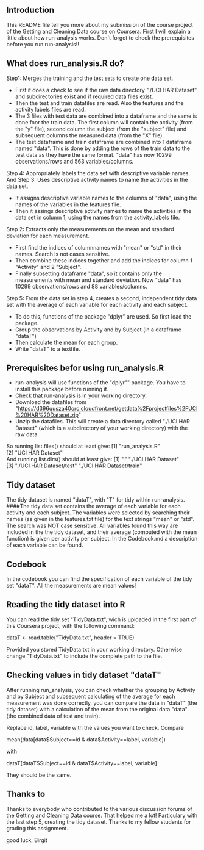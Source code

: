 ## Introduction
This README file tell you more about my submission of the course project of the Getting and Cleaning Data course on Coursera. First I will explain a little about how run-analysis works. 
Don't forget to check the prerequisites before you run run-analysis!!

## What does run_analysis.R do?
Step1: Merges the training and the test sets to create one data set.
* First it does a check to see if the raw data directory "./UCI HAR Dataset" and subdirectories exist and if required data files exist.
* Then the test and train datafiles are read. Also the features and the activity labels files are read.
* The 3 files with test data are combined into a dataframe and the same is done foor the train data. The first column will contain the activity (from the "y" file), second column the subject (from the "subject" file) and 
subsequent columns the measured data (from the "X" file).
* The test dataframe and train dataframe are combined into 1 dataframe named "data". This is done by adding the rows of the train data to the test data as they have the same format. "data" has now 10299 observations/rows and 563 variables/columns.

Step 4: Appropriately labels the data set with descriptive variable names.
And Step 3: Uses descriptive activity names to name the activities in the data set.
* It assigns descriptive variable names to the columns of "data", using the names of the variables in the features file.
* Then it assings descriptive activity names to name the activities in the data set in column 1, using the names from the activity_labels file.

Step 2: Extracts only the measurements on the mean and standard deviation for each measurement. 
* First find the indices of columnnames with "mean" or "std" in their names. Search is not cases sensitive.
* Then combine these indices together and add the indices for column 1 "Activity" and 2 "Subject".
* Finally subsetting dataframe "data", so it contains only the measurements with mean and
standard deviation. Now "data" has 10299 observations/rows and 88 variables/columns.

Step 5: From the data set in step 4, creates a second, independent tidy data set with the average of each variable for each activity and each subject.
* To do this, functions of the package "dplyr" are used. So first load the package.
* Group the observations by Activity and by Subject (in a dataframe "dataT")
* Then calculate the mean for each group.
* Write "dataT" to a textfile.

## Prerequisites befor using run_analysis.R
* run-analysis will use functions of the "dplyr"" package. You have to install this package before running it.
* Check that run-analysis is in your working directory.
* Download the datafiles from "https://d396qusza40orc.cloudfront.net/getdata%2Fprojectfiles%2FUCI%20HAR%20Dataset.zip"
* Unzip the datafiles. This will create a data directory called "./UCI HAR Dataset" (which is a subdirectory 
of your working directory) with the raw data.

So running list.files() should at least give:
[1] "run_analysis.R"                                   
[2] "UCI HAR Dataset"       
And running list.dirs() should at least give:
[1] "."                                        "./UCI HAR Dataset"                       
[3] "./UCI HAR Dataset/test"                   "./UCI HAR Dataset/train"           

## Tidy dataset
The tidy dataset is named "dataT", with "T" for tidy within run-analysis.
####The tidy data set contains the average of each variable for each activity and each subject.
The variables were selected by searching their names (as given in the features.txt file) for the text strings "mean" or "std". The search was NOT case sensitive. All variables found this way are included in the the tidy dataset, and their average (computed with the mean function) is given per activity per subject.
In the Codebook.md a description of each variable can be found.

## Codebook
In the codebook you can find the specification of each variable of the tidy set "dataT".
All the measurements are mean values!

## Reading the tidy dataset into R
You can read the tidy set "TidyData.txt", wich is uploaded in the first part of this Coursera project, with the following command:

dataT <- read.table("TidyData.txt", header = TRUE) 

Provided you stored TidyData.txt in your working directory. Otherwise change "TidyData.txt" to include the complete path to the file.

## Checking values in tidy dataset "dataT"
After running run_analysis, you can check whether the grouping by Activity and by Subject and subsequent calculating of the average for each measurement was done correctly, you can compare the data in "dataT" (the tidy dataset) with a calculation of the mean from the original data "data" (the combined data of test and train).

Replace id, label, variable with the values you want to check.
Compare

mean(data[data$Subject==id & data$Activity==label, variable])

with

dataT[dataT$Subject==id & dataT$Activity==label, variable]

They should be the same.

## Thanks to
Thanks to everybody who contributed to the various discussion forums of the Getting and Cleaning Data course. That helped me a lot! Particulary with the last step 5, creating the tidy dataset.
Thanks to my fellow students for grading this assignment.

good luck, Birgit